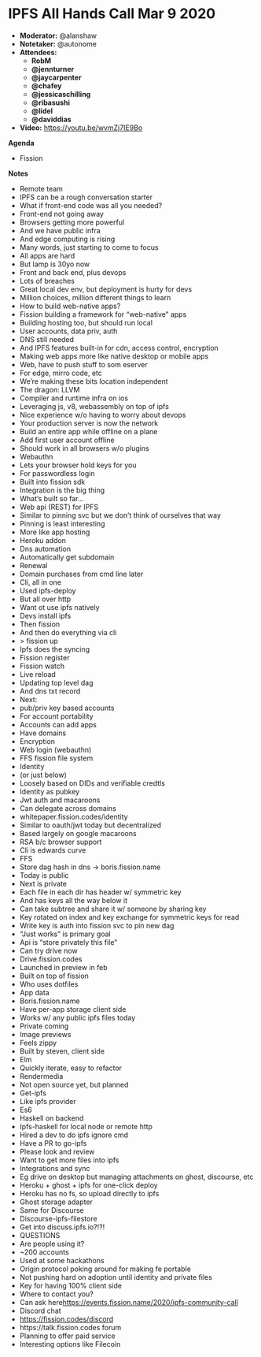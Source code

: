 # IPFS All Hands Call Mar 9 2020

-   **Moderator:** @alanshaw
-   **Notetaker:** @autonome
-   **Attendees:**
    -   __RobM__
    -   __@jennturner__
    -   __@jaycarpenter__
    -   __@chafey__
    -   __@jessicaschilling__
    -   __@ribasushi__
    -   __@lidel__
    -   __@daviddias__
-   **Video:** https://youtu.be/wvmZj7IE9Bo

**Agenda**

-   Fission

**Notes**

-   Remote team
-   IPFS can be a rough conversation starter
-   What if front-end code was all you needed?
-   Front-end not going away
-   Browsers getting more powerful
-   And we have public infra
-   And edge computing is rising
-   Many words, just starting to come to focus
-   All apps are hard
-   But lamp is 30yo now
-   Front and back end, plus devops
-   Lots of breaches
-   Great local dev env, but deployment is hurty for devs
-   Million choices, million different things to learn
-   How to build web-native apps?
-   Fission building a framework for “web-native” apps
-   Building hosting too, but should run local
-   User accounts, data priv, auth
-   DNS still needed
-   And IPFS features built-in for cdn, access control, encryption
-   Making web apps more like native desktop or mobile apps
-   Web, have to push stuff to som eserver
-   For edge, mirro code, etc
-   We’re making these bits location independent
-   The dragon: LLVM
-   Compiler and runtime infra on ios
-   Leveraging js, v8, webassembly on top of ipfs
-   Nice experience w/o having to worry about devops
-   Your production server is now the network
-   Build an entire app while offline on a plane
-   Add first user account offline
-   Should work in all browsers w/o plugins
-   Webauthn
-   Lets your browser hold keys for you
-   For passwordless login
-   Built into fission sdk
-   Integration is the big thing
-   What’s built so far…
-   Web api (REST) for IPFS
-   Similar to pinning svc but we don’t think of ourselves that way
-   Pinning is least interesting
-   More like app hosting
-   Heroku addon
-   Dns automation
-   Automatically get subdomain
-   Renewal
-   Domain purchases from cmd line later
-   Cli, all in one
-   Used ipfs-deploy
-   But all over http
-   Want ot use ipfs natively
-   Devs install ipfs
-   Then fission
-   And then do everything via cli
-   \> fission up
-   Ipfs does the syncing
-   Fission register
-   Fission watch
-   Live reload
-   Updating top level dag
-   And dns txt record
-   Next:
-   pub/priv key based accounts
-   For account portability
-   Accounts can add apps
-   Have domains
-   Encryption
-   Web login (webauthn)
-   FFS fission file system
-   Identity
-   (or just below)
-   Loosely based on DIDs and verifiable credtls
-   Identity as pubkey
-   Jwt auth and macaroons
-   Can delegate across domains
-   whitepaper.fission.codes/identity
-   Similar to oauth/jwt today but decentralized
-   Based largely on google macaroons
-   RSA b/c browser support
-   Cli is edwards curve
-   FFS
-   Store dag hash in dns -> boris.fission.name
-   Today is public
-   Next is private
-   Each file in each dir has header w/ symmetric key
-   And has keys all the way below it
-   Can take subtree and share it w/ someone by sharing key
-   Key rotated on index and key exchange for symmetric keys for read
-   Write key is auth into fission svc to pin new dag
-   “Just works” is primary goal
-   Api is “store privately this file”
-   Can try drive now
-   Drive.fission.codes
-   Launched in preview in feb
-   Built on top of fission
-   Who uses dotfiles
-   App data
-   Boris.fission.name
-   Have per-app storage client side
-   Works w/ any public ipfs files today
-   Private coming
-   Image previews
-   Feels zippy
-   Built by steven, client side
-   Elm
-   Quickly iterate, easy to refactor
-   Rendermedia
-   Not open source yet, but planned
-   Get-ipfs
-   Like ipfs provider
-   Es6
-   Haskell on backend
-   Ipfs-haskell for local node or remote http
-   Hired a dev to do ipfs ignore cmd
-   Have a PR to go-ipfs
-   Please look and review
-   Want to get more files into ipfs
-   Integrations and sync
-   Eg drive on desktop but managing attachments on ghost, discourse, etc
-   Heroku + ghost + ipfs for one-click deploy
-   Heroku has no fs, so upload directly to ipfs
-   Ghost storage adapter
-   Same for Discourse
-   Discourse-ipfs-filestore
-   Get into discuss.ipfs.io?!?!
-   QUESTIONS
-   Are people using it?
-   ~200 accounts
-   Used at some hackathons
-   Origin protocol poking around for making fe portable
-   Not pushing hard on adoption until identity and private files
-   Key for having 100% client side
-   Where to contact you?
-   Can ask here<https://events.fission.name/2020/ipfs-community-call>
-   Discord chat
-   <https://fission.codes/discord>
-   https&#x3A;//talk.fission.codes forum
-   Planning to offer paid service
-   Interesting options like Filecoin
